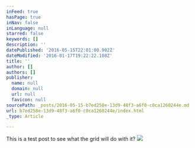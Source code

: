 ```yaml
---
inFeed: true
hasPage: true
inNav: false
inLanguage: null
starred: false
keywords: []
description: ''
datePublished: '2016-05-15T22:01:00.902Z'
dateModified: '2016-01-17T19:22:22.108Z'
title: ''
author: []
authors: []
publisher:
  name: null
  domain: null
  url: null
  favicon: null
sourcePath: _posts/2016-05-15-b7ed258e-13d9-48f3-a6f0-c0ca1260244e.md
url: b7ed258e-13d9-48f3-a6f0-c0ca1260244e/index.html
_type: Article

---
```

This is a test post to see what the grid will do with it?
![](https://the-grid-user-content.s3-us-west-2.amazonaws.com/9871b503-2568-4dfa-95ca-dfed9274c5b9.jpg)